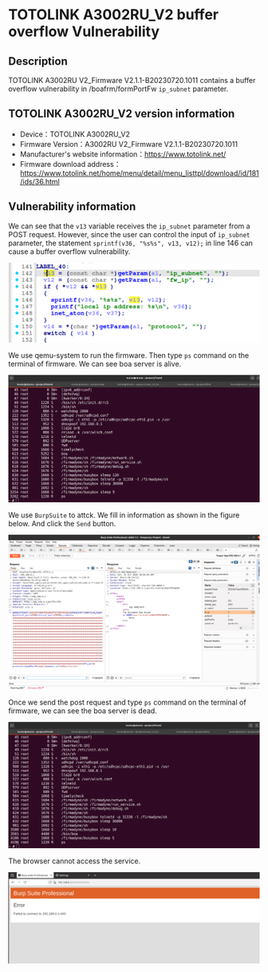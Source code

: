 # TOTOLINK A3002RU_V2 buffer overflow Vulnerability 
## Description

TOTOLINK A3002RU V2_Firmware V2.1.1-B20230720.1011 contains a buffer overflow vulnerability in /boafrm/formPortFw  `ip_subnet` parameter.

## TOTOLINK A3002RU_V2 version information

- Device：TOTOLINK A3002RU_V2
- Firmware Version：A3002RU V2_Firmware V2.1.1-B20230720.1011
- Manufacturer's website information：https://www.totolink.net/ 
- Firmware download address：https://www.totolink.net/home/menu/detail/menu_listtpl/download/id/181/ids/36.html

## Vulnerability information

We can see that the `v13` variable receives the `ip_subnet` parameter from a POST request. However, since the user can control the input of `ip_subnet` parameter, the statement `sprintf(v36, "%s%s", v13, v12);` in line 146 can cause a buffer overflow vulnerability.

![1.png](imgs/1.png)

We use qemu-system to run the firmware. Then type `ps` command on the terminal of firmware. We can see boa server is alive.

![2.png](imgs/2.png)

We use `BurpSuite` to attck. We fill in information as shown in the figure below. And click the `Send` button. 

![3.png](imgs/3.png)

Once we send the post request and type `ps` command on the terminal of firmware, we can see the boa server is dead.

![4.png](imgs/4.png)

The browser cannot access the service.

![5.png](imgs/5.png)

